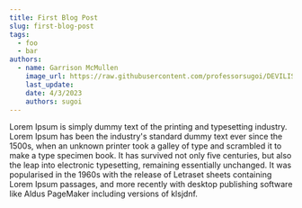 ```yaml
---
title: First Blog Post
slug: first-blog-post
tags:
  - foo
  - bar
authors:
  - name: Garrison McMullen
    image_url: https://raw.githubusercontent.com/professorsugoi/DEVILISH-WIKI/main/static/img/sugoi.png
    last_update:
    date: 4/3/2023
    authors: sugoi
---
```


Lorem Ipsum is simply dummy text of the printing and typesetting industry. Lorem Ipsum has been the industry's standard dummy text ever since the 1500s, when an unknown printer took a galley of type and scrambled it to make a type specimen book. It has survived not only five centuries, but also the leap into electronic typesetting, remaining essentially unchanged. It was popularised in the 1960s with the release of Letraset sheets containing Lorem Ipsum passages, and more recently with desktop publishing software like Aldus PageMaker including versions of klsjdnf.

